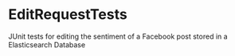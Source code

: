 # EditRequestTests
JUnit tests for editing the sentiment of a Facebook post stored in a Elasticsearch Database
